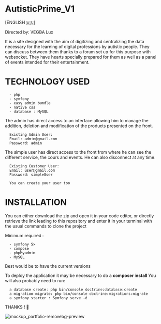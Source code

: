 # AutisticPrime_V1

[ENGLISH 🇺🇸]

Directed by: VEGBA Lux

It is a site designed with the aim of digitizing and centralizing the data necessary for the learning of digital professions by autistic people.
They can discuss between them thanks to a forum set up for this purpose with websocket. They have hearts specially prepared for them as well as a panel of events intended for their entertainment.

# TECHNOLOGY USED

      - php
      - symfony
      - easy admin bundle
      - native css
      - database : MySQL


The admin has direct access to an interface allowing him to manage the addition, deletion and modification of the products presented on the front. 

      Existing Admin User:
      Email: admin@gmail.com
      Password: admin

The simple user has direct access to the front from where he can see the different service, the cours and events.
He can also disconnect at any time.

      Existing Customer User:
      Email: user@gmail.com
      Password: simpleUser

      You can create your user too

# INSTALLATION

You can either download the zip and open it in your code editor, or directly retrieve the link leading to this repository and enter it in your terminal with the usual commands to clone the project

Minimum required :
      
      - symfony 5>
      - compose
      - phpMyadmin
      - MySQL

Best would be to have the current versions


To deploy the application it may be necessary to do a **composer install**
You will also probably need to run:

      a database create: php bin/console doctrine:database:create
      a migration migrate: php bin/console doctrine:migrations:migrate
      a symfony starter : Symfony serve -d

THANKS ! 😤



![mockup_portfolio-removebg-preview](https://github.com/iimAtomic/AutisticPrime_V1/assets/71674056/07921879-4076-4a08-9001-27db93aff8a1)



